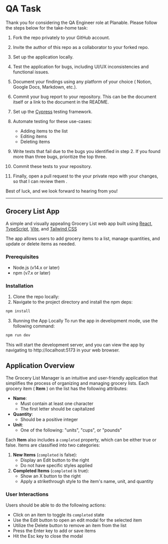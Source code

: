 # QA Task

Thank you for considering the QA Engineer role at Planable. Please follow the steps below for the take-home task:

1. Fork the repo privately to your GitHub account.
2. Invite the author of this repo as a collaborator to your forked repo.
3. Set up the application locally.
4. Test the application for bugs, including UI/UX inconsistencies and functional issues.
5. Document your findings using any platform of your choice ( Notion, Google Docs, Markdown, etc.).
6. Commit your bug report to your repository.
   This can be the document itself or a link to the document in the README.

7. Set up the [Cypress](https://www.cypress.io/) testing framework.
8. Automate testing for these use-cases:
   - Adding items to the list
   - Editing items
   - Deleting items
9. Write tests that fail due to the bugs you identified in step 2. If you found more than three bugs, prioritize the top three.
10. Commit these tests to your repository.
11. Finally, open a pull request to the your private repo with your changes, so that I can review them .

Best of luck, and we look forward to hearing from you!

---

## Grocery List App

A simple and visually appealing Grocery List web app built using [React](https://reactjs.org/), [TypeScript](https://www.typescriptlang.org/), [Vite](https://vitejs.dev/), and [Tailwind CSS](https://tailwindcss.com/)

The app allows users to add grocery items to a list, manage quantities, and update or delete items as needed.

### Prerequisites

- Node.js (v14.x or later)
- npm (v7.x or later)

### Installation

1. Clone the repo locally:
2. Navigate to the project directory and install the npm deps:

```bash
npm install
```

3. Running the App Locally
   To run the app in development mode, use the following command:

```bash
npm run dev
```

This will start the development server, and you can view the app by navigating to http://localhost:5173 in your web browser.

## Application Overview

The Grocery List Manager is an intuitive and user-friendly application that simplifies the process of organizing and managing grocery lists. Each grocery item ( **Item** ) on the list has the following attributes:

- **Name**:
  - Must contain at least one character
  - The first letter should be capitalized
- **Quantity**:
  - Should be a positive integer
- **Unit**:
  - One of the following: "units", "cups", or "pounds"

Each **Item** also includes a `completed` property, which can be either true or false. Items are classified into two categories:

1. **New Items** (`completed` is false):
   - Display an Edit button to the right
   - Do not have specific styles applied
2. **Completed Items** (`completed` is true):
   - Show an X button to the right
   - Apply a strikethrough style to the item's name, unit, and quantity

### User Interactions

Users should be able to do the following actions:

- Click on an item to toggle its `completed` state
- Use the Edit button to open an edit modal for the selected item
- Utilize the Delete button to remove an item from the list
- Press the Enter key to add or save items
- Hit the Esc key to close the modal
